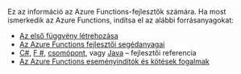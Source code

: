 Ez az információ az Azure Functions-fejlesztők számára. Ha most ismerkedik az Azure Functions, indítsa el az alábbi forrásanyagokat:

* [Az első függvény létrehozása](../articles/azure-functions/functions-create-first-azure-function.md)
* [Az Azure Functions fejlesztői segédanyagai](../articles/azure-functions/functions-reference.md)
* [C#](../articles/azure-functions/functions-reference-csharp.md), [F #](../articles/azure-functions/functions-reference-fsharp.md), [csomópont](../articles/azure-functions/functions-reference-node.md), vagy [Java](..\articles\azure-functions\functions-reference-java.md) – fejlesztői referencia
* [Az Azure Functions eseményindítók és kötések fogalmak](..\articles\azure-functions\functions-triggers-bindings.md)


